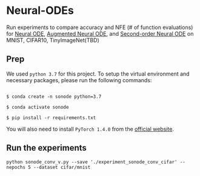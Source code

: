 # Neural-ODEs

Run experiments to compare accuracy and NFE (# of function evaluations) for [Neural ODE](https://arxiv.org/pdf/1806.07366.pdf), [Augmented Neural ODE](https://arxiv.org/abs/1904.01681), and [Second-order Neural ODE](https://arxiv.org/abs/2109.14158) on MNIST, CIFAR10, TinyImageNet(TBD)

## Prep

We used `python 3.7` for this project. To setup the virtual environment and necessary packages, please run the following commands:

```

$ conda create -n sonode python=3.7

$ conda activate sonode

$ pip install -r requirements.txt

```

You will also need to install `PyTorch 1.4.0` from the [official website](https://pytorch.org/).

## Run the experiments

`python sonode_conv_v.py --save './experiment_sonode_conv_cifar' --nepochs 5 --dataset cifar/mnist` 

